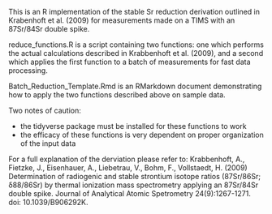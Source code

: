 This is an R implementation of the stable Sr reduction derivation outlined in Krabenhoft et al. (2009) for measurements made on a TIMS with an 87Sr/84Sr double spike. 

reduce_functions.R is a script containing two functions: one which performs the actual calculations described in Krabbenhoft et al. (2009), and a second which applies the first function to a batch of measurements for fast data processing.

Batch_Reduction_Template.Rmd is an RMarkdown document demonstrating how to apply the two functions described above on sample data.

Two notes of caution:
- the tidyverse package must be installed for these functions to work
- the efficacy of these functions is very dependent on proper organization of the input data

For a full explanation of the derviation please refer to:
Krabbenhoft, A., Fietzke, J., Eisenhauer, A., Liebetrau, V., Bohm, F., Vollstaedt, H. (2009) Determination of radiogenic and stable strontium isotope ratios (87Sr/86Sr; δ88/86Sr) by thermal ionization mass spectrometry applying an 87Sr/84Sr double spike. Journal of Analytical Atomic Spetrometry 24(9):1267-1271. doi: 10.1039/B906292K.











